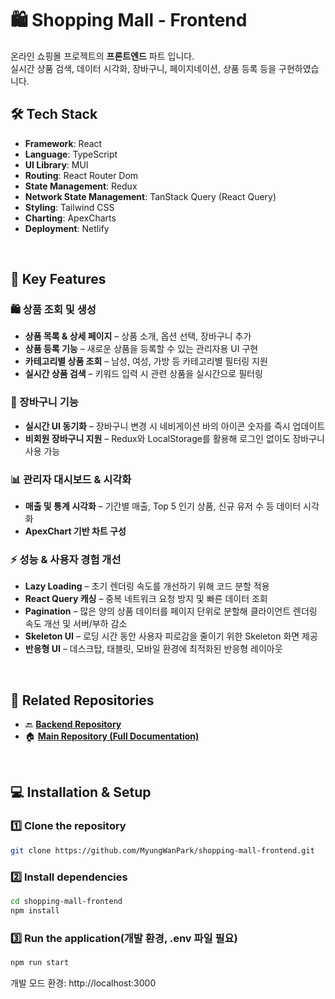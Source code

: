 # 🛍️ Shopping Mall - Frontend
온라인 쇼핑몰 프로젝트의 **프론트엔드** 파트 입니다. <br/>
실시간 상품 검색, 데이터 시각화, 장바구니, 페이지네이션, 상품 등록 등을 구현하였습니다. <br/>

## 🛠️ Tech Stack

- **Framework**: React
- **Language**: TypeScript
- **UI Library**: MUI
- **Routing**: React Router Dom
- **State Management**: Redux
- **Network State Management**: TanStack Query (React Query)
- **Styling**: Tailwind CSS
- **Charting**: ApexCharts
- **Deployment**: Netlify
<br/>
  
## 🚀 Key Features

### 🛍️ 상품 조회 및 생성
- **상품 목록 & 상세 페이지** – 상품 소개, 옵션 선택, 장바구니 추가  
- **상품 등록 기능** – 새로운 상품을 등록할 수 있는 관리자용 UI 구현
- **카테고리별 상품 조회** – 남성, 여성, 가방 등 카테고리별 필터링 지원  
- **실시간 상품 검색** – 키워드 입력 시 관련 상품을 실시간으로 필터링  

### 🛒 장바구니 기능
- **실시간 UI 동기화** – 장바구니 변경 시 네비게이션 바의 아이콘 숫자를 즉시 업데이트
- **비회원 장바구니 지원** – Redux와 LocalStorage를 활용해 로그인 없이도 장바구니 사용 가능  

### 📊 관리자 대시보드 & 시각화
- **매출 및 통계 시각화** – 기간별 매출, Top 5 인기 상품, 신규 유저 수 등 데이터 시각화  
- **ApexChart 기반 차트 구성**

### ⚡ 성능 & 사용자 경험 개선
- **Lazy Loading** – 초기 렌더링 속도를 개선하기 위해 코드 분할 적용  
- **React Query 캐싱** – 중복 네트워크 요청 방지 및 빠른 데이터 조회
- **Pagination** – 많은 양의 상품 데이터를 페이지 단위로 분할해 클라이언트 렌더링 속도 개선 및 서버/부하 감소  
- **Skeleton UI** – 로딩 시간 동안 사용자 피로감을 줄이기 위한 Skeleton 화면 제공  
- **반응형 UI** – 데스크탑, 태블릿, 모바일 환경에 최적화된 반응형 레이아웃  
<br/>

## 🔗 Related Repositories
- 🔙 **[Backend Repository](https://github.com/MyungWanPark/shopping-mall-backend)**
- 🏠 **[Main Repository (Full Documentation)](https://github.com/MyungWanPark/Online-Shopping-Mall)**
<br/>

## 💻 Installation & Setup

### 1️⃣ Clone the repository

```bash
git clone https://github.com/MyungWanPark/shopping-mall-frontend.git
```

### 2️⃣ Install dependencies
```bash
cd shopping-mall-frontend
npm install
```

### 3️⃣ Run the application(개발 환경, .env 파일 필요)

```bash
npm run start
```
개발 모드 환경: http://localhost:3000 

